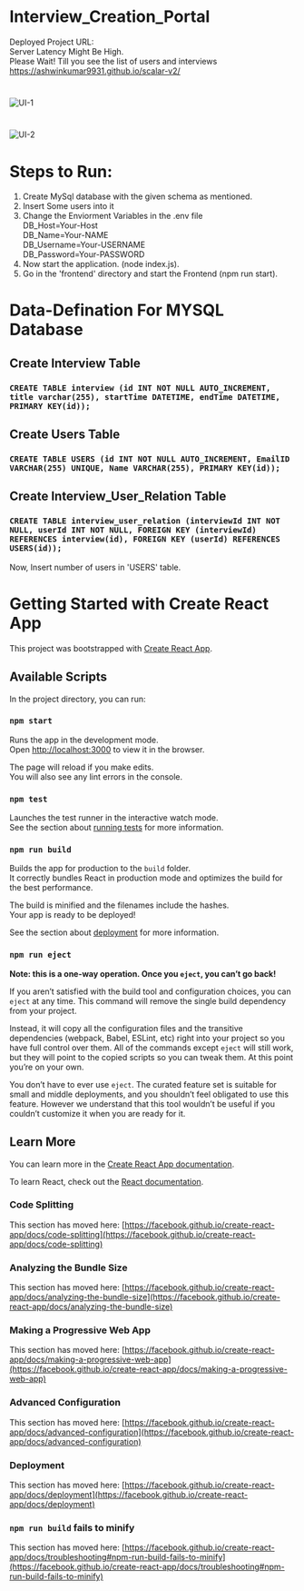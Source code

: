 # Interview_Creation_Portal

Deployed Project URL:  
Server Latency Might Be High.   
Please Wait! Till you see the list of users and interviews   
https://ashwinkumar9931.github.io/scalar-v2/   

#
![UI-1](https://user-images.githubusercontent.com/56394186/195398448-c973ee6f-baeb-4c03-95cf-3d050907e33a.png)
#


![UI-2](https://user-images.githubusercontent.com/56394186/195398462-2beb4482-68c4-42d4-8b5f-d077cbbf615b.png)


# Steps to Run:

1) Create MySql database with the given schema as mentioned.  
2) Insert Some users into it  
3) Change the Enviorment Variables in the .env file  
      DB_Host=Your-Host  
      DB_Name=Your-NAME  
      DB_Username=Your-USERNAME  
      DB_Password=Your-PASSWORD  
4) Now start the application. (node index.js).  
5) Go in the 'frontend' directory and start the Frontend (npm run start).  


# Data-Defination For MYSQL Database

## Create Interview Table
### `CREATE TABLE interview (id INT NOT NULL AUTO_INCREMENT, title varchar(255), startTime DATETIME, endTime DATETIME, PRIMARY KEY(id));`

## Create Users Table
### `CREATE TABLE USERS (id INT NOT NULL AUTO_INCREMENT, EmailID VARCHAR(255) UNIQUE, Name VARCHAR(255), PRIMARY KEY(id));`

## Create Interview_User_Relation Table
### `CREATE TABLE interview_user_relation (interviewId INT NOT NULL, userId INT NOT NULL, FOREIGN KEY (interviewId) REFERENCES interview(id), FOREIGN KEY (userId) REFERENCES USERS(id));`

Now, Insert number of users in 'USERS' table.


# Getting Started with Create React App
This project was bootstrapped with [Create React App](https://github.com/facebook/create-react-app).

## Available Scripts

In the project directory, you can run:

### `npm start`

Runs the app in the development mode.\
Open [http://localhost:3000](http://localhost:3000) to view it in the browser.

The page will reload if you make edits.\
You will also see any lint errors in the console.

### `npm test`

Launches the test runner in the interactive watch mode.\
See the section about [running tests](https://facebook.github.io/create-react-app/docs/running-tests) for more information.

### `npm run build`

Builds the app for production to the `build` folder.\
It correctly bundles React in production mode and optimizes the build for the best performance.

The build is minified and the filenames include the hashes.\
Your app is ready to be deployed!

See the section about [deployment](https://facebook.github.io/create-react-app/docs/deployment) for more information.

### `npm run eject`

**Note: this is a one-way operation. Once you `eject`, you can’t go back!**

If you aren’t satisfied with the build tool and configuration choices, you can `eject` at any time. This command will remove the single build dependency from your project.

Instead, it will copy all the configuration files and the transitive dependencies (webpack, Babel, ESLint, etc) right into your project so you have full control over them. All of the commands except `eject` will still work, but they will point to the copied scripts so you can tweak them. At this point you’re on your own.

You don’t have to ever use `eject`. The curated feature set is suitable for small and middle deployments, and you shouldn’t feel obligated to use this feature. However we understand that this tool wouldn’t be useful if you couldn’t customize it when you are ready for it.

## Learn More

You can learn more in the [Create React App documentation](https://facebook.github.io/create-react-app/docs/getting-started).

To learn React, check out the [React documentation](https://reactjs.org/).

### Code Splitting

This section has moved here: [https://facebook.github.io/create-react-app/docs/code-splitting](https://facebook.github.io/create-react-app/docs/code-splitting)

### Analyzing the Bundle Size

This section has moved here: [https://facebook.github.io/create-react-app/docs/analyzing-the-bundle-size](https://facebook.github.io/create-react-app/docs/analyzing-the-bundle-size)

### Making a Progressive Web App

This section has moved here: [https://facebook.github.io/create-react-app/docs/making-a-progressive-web-app](https://facebook.github.io/create-react-app/docs/making-a-progressive-web-app)

### Advanced Configuration

This section has moved here: [https://facebook.github.io/create-react-app/docs/advanced-configuration](https://facebook.github.io/create-react-app/docs/advanced-configuration)

### Deployment

This section has moved here: [https://facebook.github.io/create-react-app/docs/deployment](https://facebook.github.io/create-react-app/docs/deployment)

### `npm run build` fails to minify

This section has moved here: [https://facebook.github.io/create-react-app/docs/troubleshooting#npm-run-build-fails-to-minify](https://facebook.github.io/create-react-app/docs/troubleshooting#npm-run-build-fails-to-minify)
